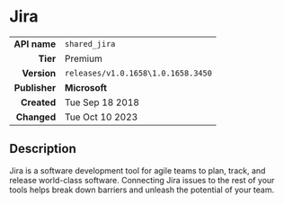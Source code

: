 # Jira
| | |
|-:|-|
|**API name**|`shared_jira`|
|**Tier**|Premium|
|**Version**|`releases/v1.0.1658\1.0.1658.3450`|
|**Publisher**|**Microsoft**|
|**Created**|Tue Sep 18 2018|
|**Changed**|Tue Oct 10 2023|

## Description
Jira is a software development tool for agile teams to plan, track, and release world-class software. Connecting Jira issues to the rest of your tools helps break down barriers and unleash the potential of your team.

